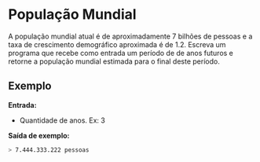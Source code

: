 # População Mundial

A população mundial atual é de aproximadamente 7 bilhões de pessoas e a taxa de crescimento demográfico aproximada é de 1.2. Escreva um programa que recebe como entrada um período de de anos futuros e retorne a população mundial estimada para o final deste período.

## Exemplo

**Entrada:**

* Quantidade de anos. Ex: 3

**Saída de exemplo:**

```bash
> 7.444.333.222 pessoas
```